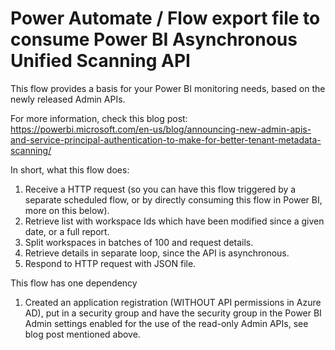 # Power Automate / Flow export file to consume Power BI Asynchronous Unified Scanning API
This flow provides a basis for your Power BI monitoring needs, based on the newly released Admin APIs.

For more information, check this blog post:
https://powerbi.microsoft.com/en-us/blog/announcing-new-admin-apis-and-service-principal-authentication-to-make-for-better-tenant-metadata-scanning/

In short, what this flow does:

1) Receive a HTTP request (so you can have this flow triggered by a separate scheduled flow, or by directly consuming this flow in Power BI, more on this below).
2) Retrieve list with workspace Ids which have been modified since a given date, or a full report.
3) Split workspaces in batches of 100 and request details. 
4) Retrieve details in separate loop, since the API is asynchronous.
5) Respond to HTTP request with JSON file.

This flow has one dependency
1) Created an application registration (WITHOUT API permissions in Azure AD), put in a security group and have the security group in the Power BI Admin settings enabled for the use of the read-only Admin APIs, see blog post mentioned above.
